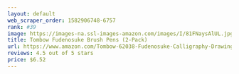 ```yaml
---
layout: default 
﻿web_scraper_order: 1582906748-6757
rank: #39
image: https://images-na.ssl-images-amazon.com/images/I/81FNaysAlUL.jpg
title: Tombow Fudenosuke Brush Pens (2-Pack)
url: https://www.amazon.com/Tombow-62038-Fudenosuke-Calligraphy-Drawings/dp/B01M71S9DU/ref=zg_mw_office-products_39?_encoding=UTF8&psc=1&refRID=P0ECJQ11PPCC8ZJ2K329
reviews: 4.5 out of 5 stars
price: $6.52 
---
```

